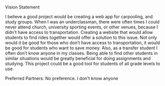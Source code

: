 Vision Statement

I believe a good project would be creating a web app for carpooling, and study groups. 
When I was an underclassman, there were often times I could never attend church, 
university sporting events, or other venues, because I didn’t have access to 
transportation. Creating a website that would allow students to find rides together would 
offer a solution to this issue. Not only would it be good for those who don’t have access 
to transportation, it would be good for students who want to save money. 
Also, as a transfer student I often don’t know anyone in my classes. 
Being able to find other students in similar situations would be greatly beneficial 
for doing assignments and studying. This project could be a good tool for students of 
all grade levels to use.


Preferred Partners: No preference.  I don't know anyone